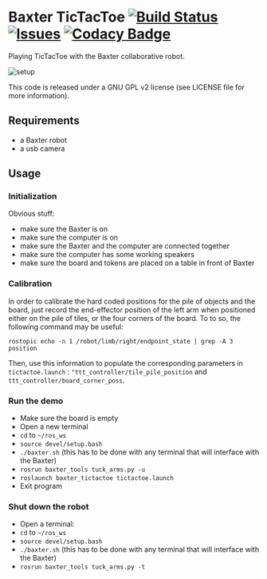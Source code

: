 # Baxter TicTacToe [![Build Status](https://travis-ci.org/ScazLab/baxter_tictactoe.svg?branch=master)](https://travis-ci.org/ScazLab/baxter_tictactoe) [![Issues](https://img.shields.io/github/issues/ScazLab/baxter_tictactoe.svg?label=Issues)](https://github.com/ScazLab/baxter_tictactoe/issues) [![Codacy Badge](https://api.codacy.com/project/badge/Grade/0d9745ef739e4a399abb58b025d9fc19)](https://www.codacy.com/app/Baxter-collaboration/baxter_tictactoe?utm_source=github.com&amp;utm_medium=referral&amp;utm_content=ScazLab/baxter_tictactoe&amp;utm_campaign=Badge_Grade)

Playing TicTacToe with the Baxter collaborative robot.

![setup](https://cloud.githubusercontent.com/assets/4378663/26005216/64842666-3706-11e7-9691-1301d3424b2d.jpg)

This code is released under a GNU GPL v2 license (see LICENSE file for more information).

## Requirements

 * a Baxter robot
 * a usb camera

## Usage

### Initialization

Obvious stuff:

 * make sure the Baxter is on
 * make sure the computer is on
 * make sure the Baxter and the computer are connected together
 * make sure the computer has some working speakers
 * make sure the board and tokens are placed on a table in front of Baxter

### Calibration

In order to calibrate the hard coded positions for the pile of objects and the board, just record the end-effector position of the left arm when positioned either on the pile of tiles, or the four corners of the board. To to so, the following command may be useful:

```
rostopic echo -n 1 /robot/limb/right/endpoint_state | grep -A 3 position
```

Then, use this information to populate the corresponding parameters in `tictactoe.launch` : `"ttt_controller/tile_pile_position` and `ttt_controller/board_corner_poss`.

### Run the demo

 * Make sure the board is empty
 * Open a new terminal
 * `cd` to `~/ros_ws`
 * `source devel/setup.bash`
 * `./baxter.sh` (this has to be done with any terminal that will interface with the Baxter)
 * `rosrun baxter_tools tuck_arms.py -u`
 * `roslaunch baxter_tictactoe tictactoe.launch`
 * Exit program

### Shut down the robot

 * Open a terminal:
 * `cd` to `~/ros_ws`
 * `source devel/setup.bash`
 * `./baxter.sh` (this has to be done with any terminal that will interface with the Baxter)
 * `rosrun baxter_tools tuck_arms.py -t`


